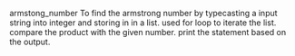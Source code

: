 armstong_number
To find the armstrong number by typecasting a input string into integer and storing in in a list.
used for loop to iterate the list.
compare the product with the given number.
print the statement based on the output.
